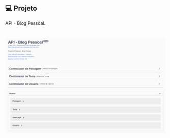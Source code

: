 ## 💻 Projeto
API - Blog Pessoal.

<h1 align="center">
  <img alt="Blog Pessoal" title="Blog Pessoal" src="img.PNG" />
</h1>
